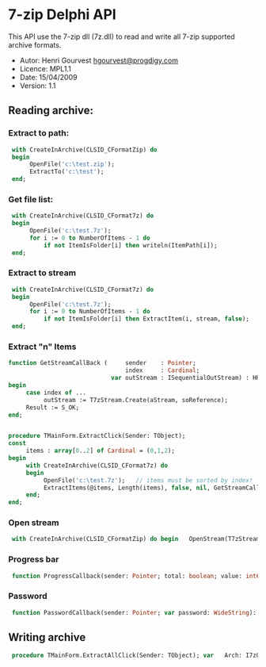 
 # 7-zip Delphi API

This API use the 7-zip dll (7z.dll) to read and write all 7-zip supported archive formats.

- Autor: Henri Gourvest <hgourvest@progdigy.com>  
- Licence: MPL1.1  
- Date: 15/04/2009  
- Version: 1.1

## Reading archive:

### Extract to path:

```pascal
 with CreateInArchive(CLSID_CFormatZip) do 
 begin
      OpenFile('c:\test.zip');   
      ExtractTo('c:\test'); 
 end;
```

### Get file list:

```pascal
 with CreateInArchive(CLSID_CFormat7z) do 
 begin
      OpenFile('c:\test.7z');   
      for i := 0 to NumberOfItems - 1 do    
          if not ItemIsFolder[i] then writeln(ItemPath[i]); 
 end;
```

### Extract to stream

```pascal
 with CreateInArchive(CLSID_CFormat7z) do 
 begin   
      OpenFile('c:\test.7z');   
      for i := 0 to NumberOfItems - 1 do     
          if not ItemIsFolder[i] then ExtractItem(i, stream, false); 
 end;
```

### Extract "n" Items

```pascal
function GetStreamCallBack (     sender    : Pointer; 
                                 index     : Cardinal;  
                             var outStream : ISequentialOutStream) : HRESULT; stdcall;
begin  
     case index of ...    
          outStream := T7zStream.Create(aStream, soReference);  
     Result := S_OK;
end;


procedure TMainForm.ExtractClick(Sender: TObject);
const   
     items : array[0..2] of Cardinal = (0,1,2);
begin  
     with CreateInArchive(CLSID_CFormat7z) do  
     begin
          OpenFile('c:\test.7z');   // items must be sorted by index!
          ExtractItems(@items, Length(items), false, nil, GetStreamCallBack);
     end;
end;
```

### Open stream

```pascal
 with CreateInArchive(CLSID_CFormatZip) do begin   OpenStream(T7zStream.Create(TFileStream.Create('c:\test.zip', fmOpenRead), soOwned));   OpenStream(aStream, soReference);   ... end;
```

### Progress bar

```pascal
 function ProgressCallback(sender: Pointer; total: boolean; value: int64): HRESULT; stdcall; begin   if total then     Mainform.ProgressBar.Max := value else     Mainform.ProgressBar.Position := value;   Result := S_OK; end; procedure TMainForm.ExtractClick(Sender: TObject); begin   with CreateInArchive(CLSID_CFormatZip) do   begin     OpenFile('c:\test.zip');     SetProgressCallback(nil, ProgressCallback);     ...   end; end;
```

### Password

```pascal
 function PasswordCallback(sender: Pointer; var password: WideString): HRESULT; stdcall; begin
```

## Writing archive

```pascal
 procedure TMainForm.ExtractAllClick(Sender: TObject); var   Arch: I7zOutArchive; begin   Arch := CreateOutArchive(CLSID_CFormat7z);   // add a file   Arch.AddFile('c:\test.bin', 'folder\test.bin');   // add files using willcards and recursive search   Arch.AddFiles('c:\test', 'folder', '*.pas;*.dfm', true);   // add a stream   Arch.AddStream(aStream, soReference, faArchive, CurrentFileTime, CurrentFileTime, 'folder\test.bin', false, false);   // compression level   SetCompressionLevel(Arch, 5);   // compression method if <> LZMA   SevenZipSetCompressionMethod(Arch, m7BZip2);   // add a progress bar ...   Arch.SetProgressCallback(...);   // set a password if necessary   Arch.SetPassword('password');   // Save to file   Arch.SaveToFile('c:\test.zip');   // or a stream   Arch.SaveToStream(aStream); end;
```

